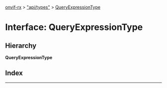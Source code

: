 [onvif-rx](../README.md) > ["api/types"](../modules/_api_types_.md) > [QueryExpressionType](../interfaces/_api_types_.queryexpressiontype.md)

# Interface: QueryExpressionType

## Hierarchy

**QueryExpressionType**

## Index

---


